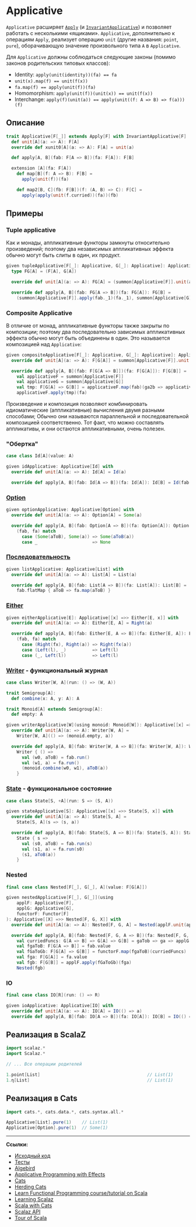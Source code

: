 # Applicative

`Applicative` расширяет [`Apply`](https://scalabook.gitflic.space/docs/typeclass/monad/apply) 
(и [`InvariantApplicative`](https://scalabook.gitflic.space/docs/typeclass/monad/invariant-applicative)) 
и позволяет работать с несколькими «ящиками».
`Applicative`, дополнительно к операциям `Apply`, реализует операцию `unit` (другие названия: `point`, `pure`),
оборачивающую значение произвольного типа `A` в `Applicative`.

Для `Applicative` должны соблюдаться следующие законы (помимо законов родительских типовых классов):

- Identity: `apply(unit(identity))(fa) == fa`
- `unit(x).map(f) == unit(f(x))`
- `fa.map(f) == apply(unit(f))(fa)`
- Homomorphism: `apply(unit(f))(unit(x)) == unit(f(x))`
- Interchange: `apply(f)(unit(a)) == apply(unit((f: A => B) => f(a)))(f)`


## Описание 

```scala
trait Applicative[F[_]] extends Apply[F] with InvariantApplicative[F] :
  def unit[A](a: => A): F[A]
  override def xunit0[A](a: => A): F[A] = unit(a)

  def apply[A, B](fab: F[A => B])(fa: F[A]): F[B]

  extension [A](fa: F[A])
    def map[B](f: A => B): F[B] =
      apply(unit(f))(fa)

    def map2[B, C](fb: F[B])(f: (A, B) => C): F[C] =
      apply(apply(unit(f.curried))(fa))(fb)
```

## Примеры

### Tuple applicative

Как и монады, аппликативные функторы замкнуты относительно произведений;
поэтому два независимых аппликативных эффекта обычно могут быть слиты в один, их продукт.

```scala
given tupleApplicative[F[_]: Applicative, G[_]: Applicative]: Applicative[[X] =>> (F[X], G[X])] with
  type FG[A] = (F[A], G[A])

  override def unit[A](a: => A): FG[A] = (summon[Applicative[F]].unit(a), summon[Applicative[G]].unit(a))

  override def apply[A, B](fab: FG[A => B])(fa: FG[A]): FG[B] =
    (summon[Applicative[F]].apply(fab._1)(fa._1), summon[Applicative[G]].apply(fab._2)(fa._2))
```

### Composite Applicative

В отличие от монад, аппликативные функторы также закрыты по композиции;
поэтому два последовательно зависимых аппликативных эффекта обычно могут быть объединены в один.
Это называется композицией над `Applicative`:

```scala
given compositeApplicative[F[_]: Applicative, G[_]: Applicative]: Applicative[[X] =>> F[G[X]]] with
  override def unit[A](a: => A): F[G[A]] = summon[Applicative[F]].unit(summon[Applicative[G]].unit(a))

  override def apply[A, B](fab: F[G[A => B]])(fa: F[G[A]]): F[G[B]] =
    val applicativeF = summon[Applicative[F]]
    val applicativeG = summon[Applicative[G]]
    val tmp: F[G[A] => G[B]] = applicativeF.map(fab)(ga2b => applicativeG.apply(ga2b))
    applicativeF.apply(tmp)(fa)
```

Произведение и композиция позволяют комбинировать идиоматические (аппликативные) вычисления двумя разными способами; 
Обычно они называются параллельной и последовательной композицией соответственно. 
Тот факт, что можно составлять аппликативы, и они остаются аппликативными, очень полезен.


### "Обертка"

```scala
case class Id[A](value: A)

given idApplicative: Applicative[Id] with
  override def unit[A](a: => A): Id[A] = Id(a)

  override def apply[A, B](fab: Id[A => B])(fa: Id[A]): Id[B] = Id(fab.value(fa.value))
```

### [Option](https://scalabook.gitflic.space/docs/scala/fp/functional-error-handling)

```scala
given optionApplicative: Applicative[Option] with
  override def unit[A](a: => A): Option[A] = Some(a)

  override def apply[A, B](fab: Option[A => B])(fa: Option[A]): Option[B] =
    (fab, fa) match
      case (Some(aToB), Some(a)) => Some(aToB(a))
      case _                     => None
```

### [Последовательность](https://scalabook.gitflic.space/docs/scala/collections)

```scala
given listApplicative: Applicative[List] with
  override def unit[A](a: => A): List[A] = List(a)

  override def apply[A, B](fab: List[A => B])(fa: List[A]): List[B] =
    fab.flatMap { aToB => fa.map(aToB) }
```

### [Either](https://scalabook.gitflic.space/docs/fp/handling-errors)

```scala
given eitherApplicative[E]: Applicative[[x] =>> Either[E, x]] with
  override def unit[A](a: => A): Either[E, A] = Right(a)

  override def apply[A, B](fab: Either[E, A => B])(fa: Either[E, A]): Either[E, B] =
    (fab, fa) match
      case (Right(fx), Right(a)) => Right(fx(a))
      case (Left(l), _)          => Left(l)
      case (_, Left(l))          => Left(l)
```

### [Writer](https://scalabook.gitflic.space/docs/fp/writer) - функциональный журнал

```scala
case class Writer[W, A](run: () => (W, A))

trait Semigroup[A]:
  def combine(x: A, y: A): A

trait Monoid[A] extends Semigroup[A]:
  def empty: A

given writerApplicative[W](using monoid: Monoid[W]): Applicative[[x] =>> Writer[W, x]] with
  override def unit[A](a: => A): Writer[W, A] =
    Writer[W, A](() => (monoid.empty, a))

  override def apply[A, B](fab: Writer[W, A => B])(fa: Writer[W, A]): Writer[W, B] =
    Writer { () =>
      val (w0, aToB) = fab.run()
      val (w1, a) = fa.run()
      (monoid.combine(w0, w1), aToB(a))
    }
```

### [State](https://scalabook.gitflic.space/docs/fp/state) - функциональное состояние

```scala
case class State[S, +A](run: S => (S, A))

given stateApplicative[S]: Applicative[[x] =>> State[S, x]] with
  override def unit[A](a: => A): State[S, A] =
    State[S, A](s => (s, a))

  override def apply[A, B](fab: State[S, A => B])(fa: State[S, A]): State[S, B] =
    State { s =>
      val (s0, aToB) = fab.run(s)
      val (s1, a) = fa.run(s0)
      (s1, aToB(a))
    }
```

### Nested

```scala
final case class Nested[F[_], G[_], A](value: F[G[A]])

given nestedApplicative[F[_], G[_]](using
    applF: Applicative[F],
    applG: Applicative[G],
    functorF: Functor[F]
): Applicative[[X] =>> Nested[F, G, X]] with
  override def unit[A](a: => A): Nested[F, G, A] = Nested(applF.unit(applG.unit(a)))

  override def apply[A, B](fab: Nested[F, G, A => B])(fa: Nested[F, G, A]): Nested[F, G, B] =
    val curriedFuncs: G[A => B] => G[A] => G[B] = gaTob => ga => applG.apply(gaTob)(ga)
    val fgaToB: F[G[A => B]] = fab.value
    val fGaToGb: F[G[A] => G[B]] = functorF.map(fgaToB)(curriedFuncs)
    val fga: F[G[A]] = fa.value
    val fgb: F[G[B]] = applF.apply(fGaToGb)(fga)
    Nested(fgb)
```

### IO

```scala
final case class IO[R](run: () => R)

given ioApplicative: Applicative[IO] with
  override def unit[A](a: => A): IO[A] = IO(() => a)
  override def apply[A, B](fab: IO[A => B])(fa: IO[A]): IO[B] = IO(() => fab.run()(fa.run()))
```


## Реализация в ScalaZ

```scala
import scalaz.*
import Scalaz.*

// ... Все операции родителей

1.point[List]                                         // List(1)
1.η[List]                                             // List(1)
```

## Реализация в Cats

```scala
import cats.*, cats.data.*, cats.syntax.all.*

Applicative[List].pure(1)    // List(1)
Applicative[Option].pure(1)  // Some(1)
```


---

**Ссылки:**

- [Исходный код](https://gitflic.ru/project/artemkorsakov/scalabook/blob?file=examples%2Fsrc%2Fmain%2Fscala%2Ftypeclass%2Fmonad%2FApplicative.scala&plain=1)
- [Тесты](https://gitflic.ru/project/artemkorsakov/scalabook/blob?file=examples%2Fsrc%2Ftest%2Fscala%2Ftypeclass%2Fmonad%2FApplicativeSuite.scala)
- [Algebird](https://twitter.github.io/algebird/typeclasses/applicative.html)
- [Applicative Programming with Effects](https://www.staff.city.ac.uk/~ross/papers/Applicative.html)
- [Cats](https://typelevel.org/cats/typeclasses/applicative.html)
- [Herding Cats](http://eed3si9n.com/herding-cats/Applicative.html)
- [Learn Functional Programming course/tutorial on Scala](https://github.com/dehun/learn-fp)
- [Learning Scalaz](http://eed3si9n.com/learning-scalaz/Applicative.html)
- [Scala with Cats](https://www.scalawithcats.com/dist/scala-with-cats.html#apply-and-applicative)
- [Scalaz API](https://javadoc.io/doc/org.scalaz/scalaz-core_3/7.3.6/scalaz/Applicative.html)
- [Tour of Scala](https://tourofscala.com/scala/applicative)
